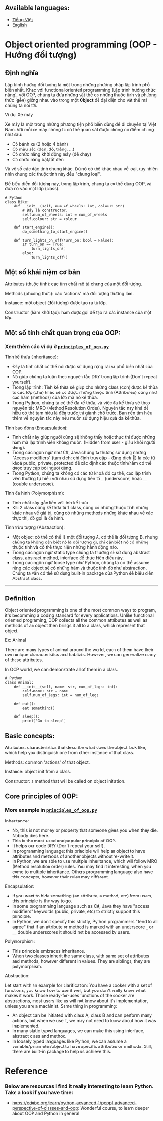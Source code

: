 ## Available languages:
- [Tiếng Việt](#vietnamese)
- [English](#english)

# Object oriented programming (OOP - Hướng đối tượng)
## <a name="vietnamese"></a>Định nghĩa
Lập trình hướng đối tượng là một trong những phương pháp lập trình phổ biến nhất. Khác với functional oriented programming (Lập trình hướng chức năng), với OOP, chúng ta đưa những vật thể có những thuộc tính và phương thức (~~gần~~) giống nhau vào trong một <b>Object</b> để đại diện cho vật thể mà chúng ta nói tới.

Ví dụ: Xe máy

Xe máy là một trong những phương tiện phổ biến dùng để di chuyển tại Việt Nam. Với mỗi xe máy chúng ta có thể quan sát được chúng có điểm chung như sau:
- Có bánh xe (2 hoặc 4 bánh)
- Có màu sắc (đen, đỏ, trắng, ...)
- Có chức năng khởi động máy (để chạy)
- Có chức năng bật/tắt đèn

Và vô số các đặc tính chung khác. Dù nó có thể khác nhau về loại, tuy nhiên nhìn chung các thuộc tính này đều "chung loại". 

Để biểu diễn đối tượng này, trong lập trình, chúng ta có thể dùng OOP, và đưa nó vào một lớp (class). 
```
# Python
class Bike:
    def __init__(self, num_of_wheels: int, colour: str)
        # Đây là constructor. 
        self.num_of_wheels: int = num_of_wheels
        self.colour: str = colour

    def start_engine():
        do_something_to_start_engine()

    def turn_lights_on_off(turn_on: bool = False):
        if turn_on == True:
            turn_lights_on()
        else:
            turn_lights_off()
```

## Một số khái niệm cơ bản
Attributes (thuộc tính): các tính chất mô tả chung của một đối tượng. 

Methods (phương thức): các "actions" mà đối tượng thường làm.

Instance: một object (đối tượng) được tạo ra từ lớp. 

Constructor (hàm khởi tạo): hàm được gọi để tạo ra các instance của một lớp. 

## Một số tính chất quan trọng của OOP: 
### Xem thêm các ví dụ ở [`principles_of_oop.py`](https://github.com/HuyVQ18411c/introduction-to-programming-exercises/blob/python/W3/principles_of_oop.py)
Tính kế thừa (Inheritance):
- Đây là tính chất có thể nói được sử dụng rộng rãi và phổ biến nhất của OOP.
- Nó giúp chúng ta tuân theo nguyên tắc DRY trong lập trình (Don't repeat yourself).
- Trong lập trình: Tính kế thừa sẽ giúp cho những class (con) được kế thừa từ các lớp (cha) khác sẽ có được những thuộc tính (Attributes) cũng như các hàm (methods) của lớp mà nó kế thừa.
- Trong Python, chúng ta có thể đa kế thừa, và việc đa kế thừa sẽ theo nguyên tắc MRO (Method Resolution Order). Nguyên tắc này khá dễ hiểu có thể tạm hiểu là đến trước thì giành chỗ trước. Bạn nên tìm hiểu thêm về nguyên tắc này nếu muốn sử dụng hiệu quả đa kế thừa.

Tính bao đóng (Encapsulation):
- Tính chất này giúp người dùng sẽ không thấy hoặc thực thi được những hàm mà lập trình viên không muốn. (Hidden from user - giấu khỏi người dùng).
- Trong các ngôn ngữ như C#, Java chúng ta thường sử dụng những "Access modifiers" (tạm dịch: chỉ định truy cập - đừng dịch 🙂) là các từ khoá public, private, protected để xác định các thuộc tính/hàm có thể được truy cập bởi người dùng.
- Trong Python, chúng ta không có các từ khoá đó cụ thể, các lập trình viên thường tự hiểu với nhau sử dụng tiền tố `_` (underscore) hoặc `__` (double underscore).

Tính đa hình (Polymorphism):
- Tính chất này gắn liền với tính kế thừa.
- Khi 2 class cùng kế thừa từ 1 class, cùng có những thuộc tính nhưng khác nhau về giá trị, cùng có những methods những khác nhau về các thực thi, đó gọi là đa hình.

Tính trừu tượng (Abstraction):
- Một object có thể có thể là một đối tượng A, có thể là đối tượng B, nhưng chúng ta không cần biết nó là đối tượng gì, chỉ cần biết nó có những thuộc tính và có thể thực hiện những hành động nào. 
- Trong các ngôn ngữ static type chúng ta thường sẽ sử dụng abstract class, abstract method, interface để thực hiện điều này. 
- Trong các ngôn ngữ loose type như Python, chúng ta có thể assume rằng các object sẽ có những hàm và thuộc tính đó như abstraction. Chúng ta vẫn có thể sử dụng built-in package của Python để biểu diễn Abstract class.
----------

## <a name="english"></a>Definition
Object oriented programming is one of the most common ways to program, it's becomming a coding standard for every applications. Unlike functional oriented programing, OOP collects all the common attributes as well as methods of an object then brings it all to a class, which represent that object.

Ex: Animal

There are many types of animal around the world, each of them have their own unique characteristics and habitats. However, we can generalize many of these attributes.

In OOP world, we can demonstrate all of them in a class.
```
# Python
class Animal:
    def __init__(self, name: str, num_of_legs: int):
        self.name: str = name
        self.num_of_legs: int = num_of_legs

    def eat():
        eat_something()

    def sleep():
        print('Go to sleep')
```
## Basic concepts:

Attributes: characteristics that describe what does the object look like, which help you distinguish one from other instance of that class.

Methods: common 'actions' of that object.

Instance: object init from a class.

Constructor: a method that will be called on object initiation.
## Core principles of OOP:
### More example in [`principles_of_oop.py`](https://github.com/HuyVQ18411c/introduction-to-programming-exercises/blob/python/W3/principles_of_oop.py)
Inheritance:
- No, this is not money or property that someone gives you when they die. Nobody dies here. 
- This is the most-used and popular principle of OOP.
- It helps our code DRY (Don't repeat your self).
- In programming language: this principle will help an object to have attributes and methods of another objects without re-write it.
- In Python, we are able to use multiple inheritance, which will follow MRO (Method resolution order) rules. You may find it interesting, when you come to multiple inheritance. Others programming language also have this concepts, however their rules may different.

Encapsulation: 
- If you want to hide something (an attribute, a method, etc) from users, this principle is the way to go.
- In some programming language such as C#, Java they have "access modifiers" keywords (public, private, etc) to strictly support this principle. 
- In Python, we don't specify this strictly, Python programmers "tend to all agree" that if an attribute or method is marked with an underscore `_` or `__` double underscores it should not be accessed by users.

Polymorphism:
- This principle embraces inheritance.
- When two classes inherit the same class, with same set of attributes and methods, however different in values. They are siblings, they are polymorphism.

Abstraction:

Let start with an example for clarification:
You have a cooker with a set of functions, you know how to use it well, but you don't really know what makes it work. Those ready-for-uses functions of the cooker are abstractions, most users like us will not know about it's implementation, unless you are a machinist.
Same thing in programming:
- An object can be initiated  with class A, class B and can perform many actions, but when we use it, we may not need to know about how it was implemented.
- In many static typed languages, we can make this using interface, abstract class and method.
- In loosely typed languages like Python, we can assume a variable/parameter/object to have specific attributes or methods. Still, there are built-in package to help us achieve this.
# Reference
### Below are resources I find it really interesting to learn Python. Take a look if you have time:
- https://edube.org/learn/python-advanced-1/pcpp1-advanced-perspective-of-classes-and-oop: Wonderful course, to learn deeper about OOP and Python in general